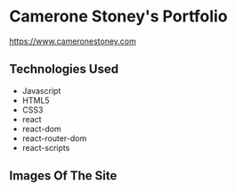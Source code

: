 # Camerone Stoney's Portfolio

https://www.cameronestoney.com

## Technologies Used

- Javascript
- HTML5
- CSS3
- react
- react-dom
- react-router-dom
- react-scripts

## Images Of The Site
